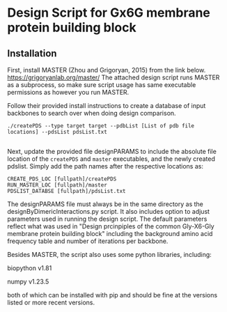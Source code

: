 # Design Script for Gx6G membrane protein building block

## Installation
First, install MASTER (Zhou and Grigoryan, 2015) from the link below. 
https://grigoryanlab.org/master/
The attached design script runs MASTER as a subprocess, so make sure script usage has same executable permissions as however you run MASTER. 

Follow their provided install instructions to create a database of input backbones to search over when doing design comparison.
```
./createPDS --type target target --pdbList [List of pdb file locations] --pdsList pdsList.txt
```

## 
Next, update the provided file designPARAMS to include the absolute file location of the ```createPDS``` and ```master``` executables, and the newly created pdslist. Simply add the path names after the respective locations as:
```
CREATE_PDS_LOC [fullpath]/createPDS
RUN_MASTER_LOC [fullpath]/master
PDSLIST_DATABSE [fullpath]/pdsList.txt
```

The designPARAMS file must always be in the same directory as the designByDimericInteractions.py script. It also includes option to adjust parameters used in running the design script. The default parameters reflect what was used in "Design prcinpiples of the common Gly-X6-Gly membrane protein building block" including the background amino acid frequency table and number of iterations per backbone.

Besides MASTER, the script also uses some python libraries, including: 

biopython v1.81

numpy v1.23.5

both of which can be installed with pip and should be fine at the versions listed or more recent versions. 

